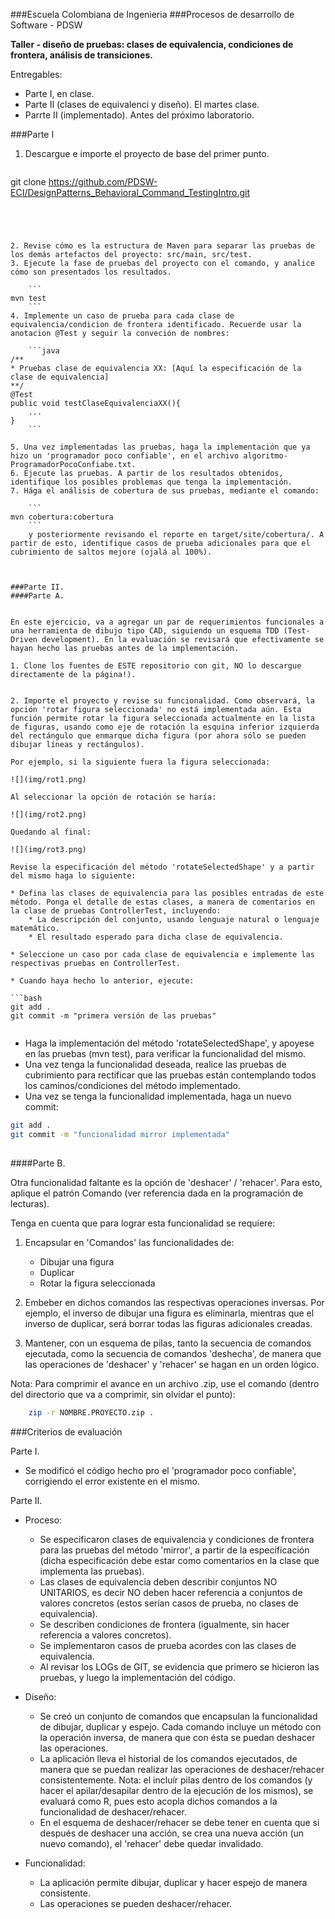 ###Escuela Colombiana de Ingenieria
###Procesos de desarrollo de Software - PDSW


__Taller - diseño de pruebas: clases de equivalencia, condiciones de frontera, análisis de transiciones.__

Entregables: 

* Parte I, en clase.
* Parte II (clases de equivalenci y diseño). El martes clase.
* Parrte II (implementado). Antes del próximo laboratorio.

###Parte I

1. Descargue e importe el proyecto de base del primer punto.

	```bash
git clone https://github.com/PDSW-ECI/DesignPatterns_Behavioral_Command_TestingIntro.git
```




2. Revise cómo es la estructura de Maven para separar las pruebas de los demás artefactos del proyecto: src/main, src/test.
3. Ejecute la fase de pruebas del proyecto con el comando, y analice cómo son presentados los resultados.

	```
mvn test
	```
4. Implemente un caso de prueba para cada clase de equivalencia/condicion de frontera identificado. Recuerde usar la anotacion @Test y seguir la conveción de nombres: 

	```java
/**
* Pruebas clase de equivalencia XX: [Aquí la especificación de la clase de equivalencia]
**/
@Test
public void testClaseEquivalenciaXX(){
	...
}
	```

5. Una vez implementadas las pruebas, haga la implementación que ya hizo un 'programador poco confiable', en el archivo algoritmo-ProgramadorPocoConfiabe.txt.
6. Ejecute las pruebas. A partir de los resultados obtenidos, identifique los posibles problemas que tenga la implementación.
7. Hága el análisis de cobertura de sus pruebas, mediante el comando:
	
	```
mvn cobertura:cobertura
	```
	y posteriormente revisando el reporte en target/site/cobertura/. A partir de esto, identifique casos de prueba adicionales para que el cubrimiento de saltos mejore (ojalá al 100%).



###Parte II.
####Parte A.


En este ejercicio, va a agregar un par de requerimientos funcionales a una herramienta de dibujo tipo CAD, siguiendo un esquema TDD (Test-Driven development). En la evaluación se revisará que efectivamente se hayan hecho las pruebas antes de la implementación.

1. Clone los fuentes de ESTE repositorio con git, NO lo descargue directamente de la página!).


2. Importe el proyecto y revise su funcionalidad. Como observará, la opción 'rotar figura seleccionada' no está implementada aún. Esta función permite rotar la figura seleccionada actualmente en la lista de figuras, usando como eje de rotación la esquina inferior izquierda del rectángulo que enmarque dicha figura (por ahora sólo se pueden dibujar líneas y rectángulos).

Por ejemplo, si la siguiente fuera la figura seleccionada:
 
![](img/rot1.png)

Al seleccionar la opción de rotación se haría:
	
![](img/rot2.png)

Quedando al final:

![](img/rot3.png)

Revise la especificación del método 'rotateSelectedShape' y a partir del mismo haga lo siguiente:
	
* Defina las clases de equivalencia para las posibles entradas de este método. Ponga el detalle de estas clases, a manera de comentarios en la clase de pruebas ControllerTest, incluyendo:
	* La descripción del conjunto, usando lenguaje natural o lenguaje matemático.
	* El resultado esperado para dicha clase de equivalencia.

* Seleccione un caso por cada clase de equivalencia e implemente las respectivas pruebas en ControllerTest.

* Cuando haya hecho lo anterior, ejecute:
	
```bash		
git add .			
git commit -m "primera versión de las pruebas"
			
```		
		
* Haga la implementación del método 'rotateSelectedShape', y apoyese en las pruebas (mvn test), para verificar la funcionalidad del mismo.
* Una vez tenga la funcionalidad deseada, realice las pruebas de cubrimiento para rectificar que las pruebas están contemplando todos los caminos/condiciones del método implementado.
* Una vez se tenga la funcionalidad implementada, haga un nuevo commit:
	
```bash		
git add .			
git commit -m "funcionalidad mirror implementada"
			
```		


####Parte B.

Otra funcionalidad faltante es la opción de 'deshacer' / 'rehacer'. Para esto, aplique el patrón Comando (ver referencia dada en la programación de lecturas).

Tenga en cuenta que para lograr esta funcionalidad se requiere:

1. Encapsular en 'Comandos' las funcionalidades de:

	* Dibujar una figura
	* Duplicar
	* Rotar la figura seleccionada

2. Embeber en dichos comandos las respectivas operaciones inversas. Por ejemplo, el inverso de dibujar una figura es eliminarla, mientras que el inverso de duplicar, será borrar todas las figuras adicionales creadas.

3. Mantener, con un esquema de pilas, tanto la secuencia de comandos ejecutada, como la secuencia de comandos 'deshecha', de manera que las operaciones de 'deshacer' y 'rehacer' se hagan en un orden lógico.


Nota: Para comprimir el avance en un archivo .zip, use el comando (dentro del directorio que va a comprimir, sin olvidar el punto):


```bash	
	zip -r NOMBRE.PROYECTO.zip .	
```			



###Criterios de evaluación

Parte I.

* Se modificó el código hecho pro el 'programador poco confiable', corrigiendo el error existente en el mismo.

Parte II.

* Proceso:
	* Se especificaron clases de equivalencia y condiciones de frontera para las pruebas del método 'mirror', a partir de la especificación (dicha especificación debe estar como comentarios en la clase que implementa las pruebas).
	* Las clases de equivalencia deben describir conjuntos NO UNITARIOS, es decir NO deben hacer referencia a conjuntos de valores concretos (estos serían casos de prueba, no clases de equivalencia).
	* Se describen condiciones de frontera (igualmente, sin hacer referencia a valores concretos).
	* Se implementaron casos de prueba acordes con las clases de equivalencia.
	* Al revisar los LOGs de GIT, se evidencia que primero se hicieron las pruebas, y luego la implementación del código.
	
* Diseño:
	* Se creó un conjunto de comandos que encapsulan la funcionalidad de dibujar, duplicar y espejo. Cada comando incluye un método con la operación inversa, de manera que con ésta se puedan deshacer las operaciones.
	* La aplicación lleva el historial de los comandos ejecutados, de manera que se puedan realizar las operaciones de deshacer/rehacer consistentemente. Nota: el incluír pilas dentro de los comandos (y hacer el apilar/desapilar dentro de la ejecución de los mismos), se evaluará como R, pues esto acopla dichos comandos a la funcionalidad de deshacer/rehacer.
	* En el esquema de deshacer/rehacer se debe tener en cuenta que si después de deshacer una acción, se crea una nueva acción (un nuevo comando), el 'rehacer' debe quedar invalidado.		

* Funcionalidad:
	* La aplicación permite dibujar, duplicar y hacer espejo de manera consistente.
	* Las operaciones se pueden deshacer/rehacer.
